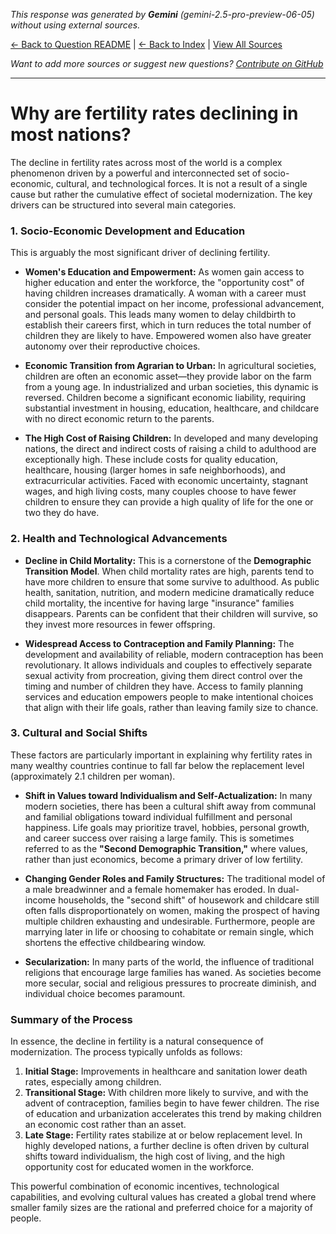 <!-- 
Generated by: gemini
Model: gemini-2.5-pro-preview-06-05
Prompt type: default
Tools enabled: False
Generated at: 2025-06-27T08:11:49.451605
-->

*This response was generated by **Gemini** (gemini-2.5-pro-preview-06-05) without using external sources.*

[← Back to Question README](README.md) | [← Back to Index](../README.md) | [View All Sources](../allsources.md)

*Want to add more sources or suggest new questions? [Contribute on GitHub](https://github.com/justinwest/SuggestedSources)*

---

# Why are fertility rates declining in most nations?

The decline in fertility rates across most of the world is a complex phenomenon driven by a powerful and interconnected set of socio-economic, cultural, and technological forces. It is not a result of a single cause but rather the cumulative effect of societal modernization. The key drivers can be structured into several main categories.

### 1. Socio-Economic Development and Education

This is arguably the most significant driver of declining fertility.

*   **Women's Education and Empowerment:** As women gain access to higher education and enter the workforce, the "opportunity cost" of having children increases dramatically. A woman with a career must consider the potential impact on her income, professional advancement, and personal goals. This leads many women to delay childbirth to establish their careers first, which in turn reduces the total number of children they are likely to have. Empowered women also have greater autonomy over their reproductive choices.

*   **Economic Transition from Agrarian to Urban:** In agricultural societies, children are often an economic asset—they provide labor on the farm from a young age. In industrialized and urban societies, this dynamic is reversed. Children become a significant economic liability, requiring substantial investment in housing, education, healthcare, and childcare with no direct economic return to the parents.

*   **The High Cost of Raising Children:** In developed and many developing nations, the direct and indirect costs of raising a child to adulthood are exceptionally high. These include costs for quality education, healthcare, housing (larger homes in safe neighborhoods), and extracurricular activities. Faced with economic uncertainty, stagnant wages, and high living costs, many couples choose to have fewer children to ensure they can provide a high quality of life for the one or two they do have.

### 2. Health and Technological Advancements

*   **Decline in Child Mortality:** This is a cornerstone of the **Demographic Transition Model**. When child mortality rates are high, parents tend to have more children to ensure that some survive to adulthood. As public health, sanitation, nutrition, and modern medicine dramatically reduce child mortality, the incentive for having large "insurance" families disappears. Parents can be confident that their children will survive, so they invest more resources in fewer offspring.

*   **Widespread Access to Contraception and Family Planning:** The development and availability of reliable, modern contraception has been revolutionary. It allows individuals and couples to effectively separate sexual activity from procreation, giving them direct control over the timing and number of children they have. Access to family planning services and education empowers people to make intentional choices that align with their life goals, rather than leaving family size to chance.

### 3. Cultural and Social Shifts

These factors are particularly important in explaining why fertility rates in many wealthy countries continue to fall far below the replacement level (approximately 2.1 children per woman).

*   **Shift in Values toward Individualism and Self-Actualization:** In many modern societies, there has been a cultural shift away from communal and familial obligations toward individual fulfillment and personal happiness. Life goals may prioritize travel, hobbies, personal growth, and career success over raising a large family. This is sometimes referred to as the **"Second Demographic Transition,"** where values, rather than just economics, become a primary driver of low fertility.

*   **Changing Gender Roles and Family Structures:** The traditional model of a male breadwinner and a female homemaker has eroded. In dual-income households, the "second shift" of housework and childcare still often falls disproportionately on women, making the prospect of having multiple children exhausting and undesirable. Furthermore, people are marrying later in life or choosing to cohabitate or remain single, which shortens the effective childbearing window.

*   **Secularization:** In many parts of the world, the influence of traditional religions that encourage large families has waned. As societies become more secular, social and religious pressures to procreate diminish, and individual choice becomes paramount.

### Summary of the Process

In essence, the decline in fertility is a natural consequence of modernization. The process typically unfolds as follows:

1.  **Initial Stage:** Improvements in healthcare and sanitation lower death rates, especially among children.
2.  **Transitional Stage:** With children more likely to survive, and with the advent of contraception, families begin to have fewer children. The rise of education and urbanization accelerates this trend by making children an economic cost rather than an asset.
3.  **Late Stage:** Fertility rates stabilize at or below replacement level. In highly developed nations, a further decline is often driven by cultural shifts toward individualism, the high cost of living, and the high opportunity cost for educated women in the workforce.

This powerful combination of economic incentives, technological capabilities, and evolving cultural values has created a global trend where smaller family sizes are the rational and preferred choice for a majority of people.